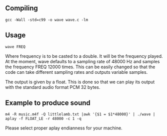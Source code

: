 ## Compiling
	gcc -Wall -std=c99 -o wave wave.c -lm

## Usage
	wave FREQ

Where frequency is to be casted to a double. It will be the frequency played.
At the moment, wave defaults to a sampling rate of 48000 Hz and samples the
frequency FREQ 12000 times. This can be easily changed so that the code can
take different sampling rates and outputs variable samples. 

The output is given by a float. This is done so that we can play its output
with the standard audio format PCM 32 bytes.

## Example to produce sound

	m4 -R music.m4f -Q littlelamb.txt |awk '{$1 = $1*48000}' | ./wave | aplay -f FLOAT_LE -r 48000 -c 1 -q

Please select proper aplay endianness for your machine. 
